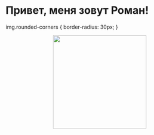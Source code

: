 # Привет, меня зовут Роман!

img.rounded-corners {
  border-radius: 30px;
}

<div id="header" align="center">
  <img src="https://media4.giphy.com/media/2IudUHdI075HL02Pkk/giphy.gif?cid=ecf05e47qid7hcu111n2gfnehz9u7lomsens7bw08wrl8zc8&rid=giphy.gif&ct=g" class="rounded-corners" width="250"/>
</div>
